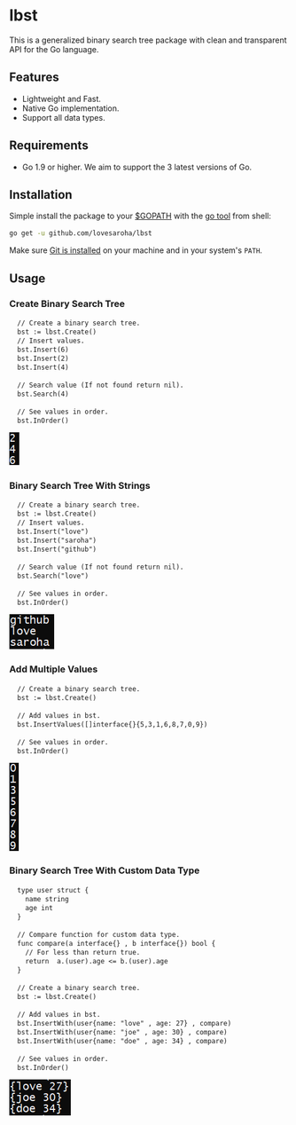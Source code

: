 # lbst
This is a generalized binary search tree package with clean and transparent API for the Go language.

## Features
- Lightweight and Fast.
- Native Go implementation.
- Support all data types.

## Requirements
- Go 1.9 or higher. We aim to support the 3 latest versions of Go.

## Installation
Simple install the package to your [$GOPATH](https://github.com/golang/go/wiki/GOPATH "GOPATH") with the [go tool](https://golang.org/cmd/go/ "go command") from shell:
```bash
go get -u github.com/lovesaroha/lbst
```
Make sure [Git is installed](https://git-scm.com/downloads) on your machine and in your system's `PATH`.

## Usage

### Create Binary Search Tree

```Golang
  // Create a binary search tree.
  bst := lbst.Create()
  // Insert values.
  bst.Insert(6)
  bst.Insert(2)
  bst.Insert(4)
  
  // Search value (If not found return nil).
  bst.Search(4)

  // See values in order.
  bst.InOrder()
```
![graph](https://raw.githubusercontent.com/lovesaroha/gimages/main/49.png)

### Binary Search Tree With Strings
```Golang
  // Create a binary search tree.
  bst := lbst.Create()
  // Insert values.
  bst.Insert("love")
  bst.Insert("saroha")
  bst.Insert("github")
  
  // Search value (If not found return nil).
  bst.Search("love")

  // See values in order.
  bst.InOrder()
``` 
![graph](https://raw.githubusercontent.com/lovesaroha/gimages/main/50.png)

### Add Multiple Values

```Golang
  // Create a binary search tree.
  bst := lbst.Create()

  // Add values in bst.
  bst.InsertValues([]interface{}{5,3,1,6,8,7,0,9})

  // See values in order.
  bst.InOrder()
```
![graph](https://raw.githubusercontent.com/lovesaroha/gimages/main/51.png)


### Binary Search Tree With Custom Data Type
```Golang 
  type user struct {
    name string
    age int
  }

  // Compare function for custom data type.
  func compare(a interface{} , b interface{}) bool {
    // For less than return true.
    return  a.(user).age <= b.(user).age
  }

  // Create a binary search tree.
  bst := lbst.Create()

  // Add values in bst.
  bst.InsertWith(user{name: "love" , age: 27} , compare)
  bst.InsertWith(user{name: "joe" , age: 30} , compare)
  bst.InsertWith(user{name: "doe" , age: 34} , compare)

  // See values in order.
  bst.InOrder()
```
![graph](https://raw.githubusercontent.com/lovesaroha/gimages/main/52.png)